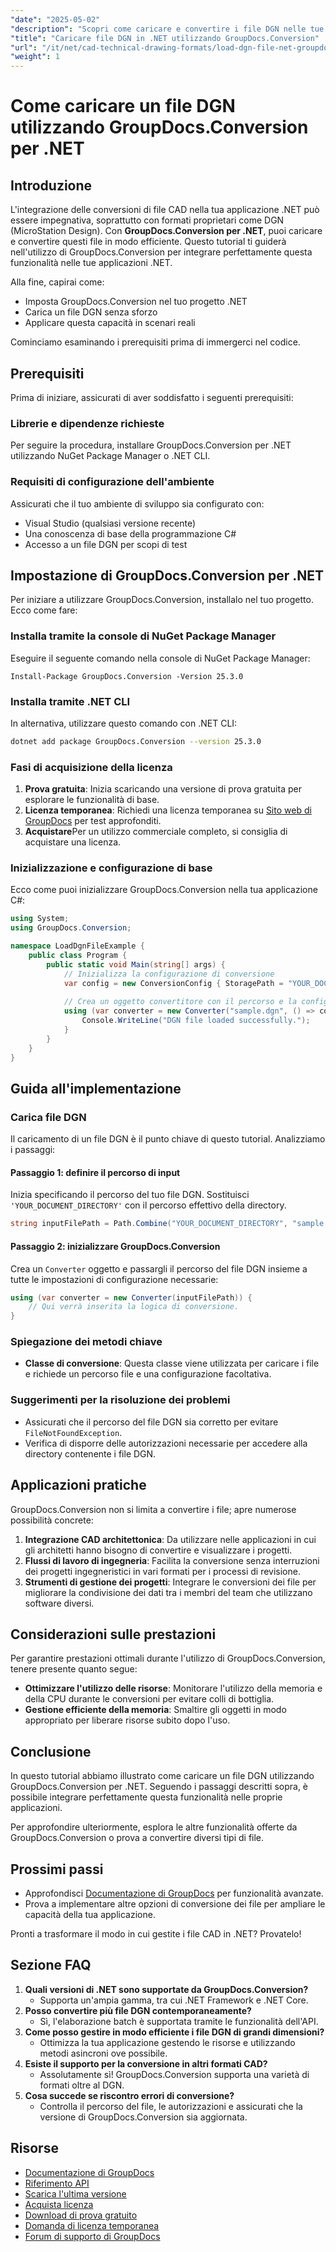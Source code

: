 ```yaml
---
"date": "2025-05-02"
"description": "Scopri come caricare e convertire i file DGN nelle tue applicazioni .NET utilizzando GroupDocs.Conversion. Questa guida illustra la configurazione, esempi di codice e applicazioni pratiche."
"title": "Caricare file DGN in .NET utilizzando GroupDocs.Conversion"
"url": "/it/net/cad-technical-drawing-formats/load-dgn-file-net-groupdocs-conversion/"
"weight": 1
---
```


# Come caricare un file DGN utilizzando GroupDocs.Conversion per .NET

## Introduzione

L'integrazione delle conversioni di file CAD nella tua applicazione .NET può essere impegnativa, soprattutto con formati proprietari come DGN (MicroStation Design). Con **GroupDocs.Conversion per .NET**, puoi caricare e convertire questi file in modo efficiente. Questo tutorial ti guiderà nell'utilizzo di GroupDocs.Conversion per integrare perfettamente questa funzionalità nelle tue applicazioni .NET.

Alla fine, capirai come:
- Imposta GroupDocs.Conversion nel tuo progetto .NET
- Carica un file DGN senza sforzo
- Applicare questa capacità in scenari reali

Cominciamo esaminando i prerequisiti prima di immergerci nel codice.

## Prerequisiti

Prima di iniziare, assicurati di aver soddisfatto i seguenti prerequisiti:

### Librerie e dipendenze richieste
Per seguire la procedura, installare GroupDocs.Conversion per .NET utilizzando NuGet Package Manager o .NET CLI.

### Requisiti di configurazione dell'ambiente
Assicurati che il tuo ambiente di sviluppo sia configurato con:
- Visual Studio (qualsiasi versione recente)
- Una conoscenza di base della programmazione C#
- Accesso a un file DGN per scopi di test

## Impostazione di GroupDocs.Conversion per .NET

Per iniziare a utilizzare GroupDocs.Conversion, installalo nel tuo progetto. Ecco come fare:

### Installa tramite la console di NuGet Package Manager
Eseguire il seguente comando nella console di NuGet Package Manager:
```plaintext
Install-Package GroupDocs.Conversion -Version 25.3.0
```

### Installa tramite .NET CLI
In alternativa, utilizzare questo comando con .NET CLI:
```bash
dotnet add package GroupDocs.Conversion --version 25.3.0
```

### Fasi di acquisizione della licenza
1. **Prova gratuita**: Inizia scaricando una versione di prova gratuita per esplorare le funzionalità di base.
2. **Licenza temporanea**: Richiedi una licenza temporanea su [Sito web di GroupDocs](https://purchase.groupdocs.com/temporary-license/) per test approfonditi.
3. **Acquistare**Per un utilizzo commerciale completo, si consiglia di acquistare una licenza.

### Inizializzazione e configurazione di base
Ecco come puoi inizializzare GroupDocs.Conversion nella tua applicazione C#:

```csharp
using System;
using GroupDocs.Conversion;

namespace LoadDgnFileExample {
    public class Program {
        public static void Main(string[] args) {
            // Inizializza la configurazione di conversione
            var config = new ConversionConfig { StoragePath = "YOUR_DOCUMENT_DIRECTORY" };
            
            // Crea un oggetto convertitore con il percorso e la configurazione del file DGN
            using (var converter = new Converter("sample.dgn", () => config)) {
                Console.WriteLine("DGN file loaded successfully.");
            }
        }
    }
}
```

## Guida all'implementazione

### Carica file DGN
Il caricamento di un file DGN è il punto chiave di questo tutorial. Analizziamo i passaggi:

#### Passaggio 1: definire il percorso di input
Inizia specificando il percorso del tuo file DGN. Sostituisci `'YOUR_DOCUMENT_DIRECTORY'` con il percorso effettivo della directory.

```csharp
string inputFilePath = Path.Combine("YOUR_DOCUMENT_DIRECTORY", "sample.dgn");
```

#### Passaggio 2: inizializzare GroupDocs.Conversion
Crea un `Converter` oggetto e passargli il percorso del file DGN insieme a tutte le impostazioni di configurazione necessarie:

```csharp
using (var converter = new Converter(inputFilePath)) {
    // Qui verrà inserita la logica di conversione.
}
```

### Spiegazione dei metodi chiave
- **Classe di conversione**: Questa classe viene utilizzata per caricare i file e richiede un percorso file e una configurazione facoltativa.

### Suggerimenti per la risoluzione dei problemi
- Assicurati che il percorso del file DGN sia corretto per evitare `FileNotFoundException`.
- Verifica di disporre delle autorizzazioni necessarie per accedere alla directory contenente i file DGN.

## Applicazioni pratiche
GroupDocs.Conversion non si limita a convertire i file; apre numerose possibilità concrete:

1. **Integrazione CAD architettonica**: Da utilizzare nelle applicazioni in cui gli architetti hanno bisogno di convertire e visualizzare i progetti.
2. **Flussi di lavoro di ingegneria**: Facilita la conversione senza interruzioni dei progetti ingegneristici in vari formati per i processi di revisione.
3. **Strumenti di gestione dei progetti**: Integrare le conversioni dei file per migliorare la condivisione dei dati tra i membri del team che utilizzano software diversi.

## Considerazioni sulle prestazioni
Per garantire prestazioni ottimali durante l'utilizzo di GroupDocs.Conversion, tenere presente quanto segue:
- **Ottimizzare l'utilizzo delle risorse**: Monitorare l'utilizzo della memoria e della CPU durante le conversioni per evitare colli di bottiglia.
- **Gestione efficiente della memoria**: Smaltire gli oggetti in modo appropriato per liberare risorse subito dopo l'uso.

## Conclusione
In questo tutorial abbiamo illustrato come caricare un file DGN utilizzando GroupDocs.Conversion per .NET. Seguendo i passaggi descritti sopra, è possibile integrare perfettamente questa funzionalità nelle proprie applicazioni. 

Per approfondire ulteriormente, esplora le altre funzionalità offerte da GroupDocs.Conversion o prova a convertire diversi tipi di file.

## Prossimi passi
- Approfondisci [Documentazione di GroupDocs](https://docs.groupdocs.com/conversion/net/) per funzionalità avanzate.
- Prova a implementare altre opzioni di conversione dei file per ampliare le capacità della tua applicazione.

Pronti a trasformare il modo in cui gestite i file CAD in .NET? Provatelo!

## Sezione FAQ
1. **Quali versioni di .NET sono supportate da GroupDocs.Conversion?**
   - Supporta un'ampia gamma, tra cui .NET Framework e .NET Core.
2. **Posso convertire più file DGN contemporaneamente?**
   - Sì, l'elaborazione batch è supportata tramite le funzionalità dell'API.
3. **Come posso gestire in modo efficiente i file DGN di grandi dimensioni?**
   - Ottimizza la tua applicazione gestendo le risorse e utilizzando metodi asincroni ove possibile.
4. **Esiste il supporto per la conversione in altri formati CAD?**
   - Assolutamente sì! GroupDocs.Conversion supporta una varietà di formati oltre al DGN.
5. **Cosa succede se riscontro errori di conversione?**
   - Controlla il percorso del file, le autorizzazioni e assicurati che la versione di GroupDocs.Conversion sia aggiornata.

## Risorse
- [Documentazione di GroupDocs](https://docs.groupdocs.com/conversion/net/)
- [Riferimento API](https://reference.groupdocs.com/conversion/net/)
- [Scarica l'ultima versione](https://releases.groupdocs.com/conversion/net/)
- [Acquista licenza](https://purchase.groupdocs.com/buy)
- [Download di prova gratuito](https://releases.groupdocs.com/conversion/net/)
- [Domanda di licenza temporanea](https://purchase.groupdocs.com/temporary-license/)
- [Forum di supporto di GroupDocs](https://forum.groupdocs.com/c/conversion/10)